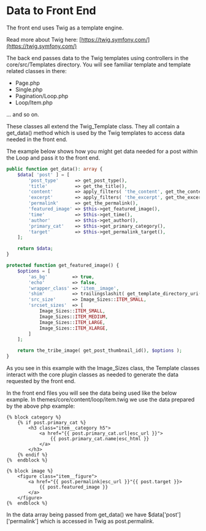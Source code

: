 # Data to Front End

The front end uses Twig as a template engine.

Read more about Twig here: [https://twig.symfony.com/](https://twig.symfony.com/)

The back end passes data to the Twig templates using controllers in the core/src/Templates directory.  You will see familiar template and template related classes in there:

- Page.php
- Single.php
- Pagination/Loop.php
- Loop/Item.php

... and so on.

These classes all extend the Twig_Template class.  They all contain a get_data() method which is used by the Twig templates to access data needed in the front end.

The example below shows how you might get data needed for a post within the Loop and pass it to the front end.

```php
public function get_data(): array {
    $data[ 'post' ] = [
        'post_type'      => get_post_type(),
        'title'          => get_the_title(),
        'content'        => apply_filters( 'the_content', get_the_content() ),
        'excerpt'        => apply_filters( 'the_excerpt', get_the_excerpt() ),
        'permalink'      => get_the_permalink(),
        'featured_image' => $this->get_featured_image(),
        'time'           => $this->get_time(),
        'author'         => $this->get_author(),
        'primary_cat'    => $this->get_primary_category(),
        'target'         => $this->get_permalink_target(),
    ];

    return $data;
}

protected function get_featured_image() {
    $options = [
        'as_bg'         => true,
        'echo'          => false,
        'wrapper_class' => 'item__image',
        'shim'          => trailingslashit( get_template_directory_uri() ) . 'img/shims/16x9.png',
        'src_size'      => Image_Sizes::ITEM_SMALL,
        'srcset_sizes'  => [
            Image_Sizes::ITEM_SMALL,
            Image_Sizes::ITEM_MEDIUM,
            Image_Sizes::ITEM_LARGE,
            Image_Sizes::ITEM_XLARGE,
        ]
    ];

    return the_tribe_image( get_post_thumbnail_id(), $options );
}
```

As you see in this example with the Image_Sizes class, the Template classes interact with the core plugin classes as needed to generate the data requested by the front end.

In the front end files you will see the data being used like the below example.  In themes/core/content/loop/item.twig we use the data prepared by the above php example:

```
{% block category %}
    {% if post.primary_cat %}
        <h3 class="item__category h5">
            <a href="{{ post.primary_cat.url|esc_url }}">
                {{ post.primary_cat.name|esc_html }}
            </a>
        </h3>
    {% endif %}
{%  endblock %}

{% block image %}
    <figure class="item__figure">
        <a href="{{ post.permalink|esc_url }}"{{ post.target }}>
            {{ post.featured_image }}
        </a>
    </figure>
{%  endblock %}
```

In the data array being passed from get_data() we have $data['post']['permalink'] which is accessed in Twig as post.permalink.